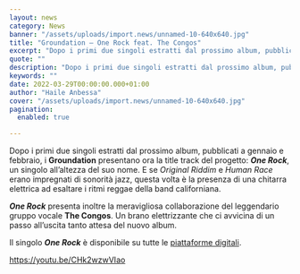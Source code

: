 ```yaml
---
layout: news
category: News
banner: "/assets/uploads/import.news/unnamed-10-640x640.jpg"
title: "Groundation – One Rock feat. The Congos"
excerpt: "Dopo i primi due singoli estratti dal prossimo album, pubblicati a gennaio e febbraio, i Groundation presentano ora la title track del progetto: One Rock, un singolo all’altezza del suo nome. E se Original Riddim e Human Race erano impregnati di sonorità jazz, questa volta è la presenza di una chitarra elettrica ad esaltare i ritmi reggae della band californiana. One Rock presenta [&hellip"
quote: ""
description: "Dopo i primi due singoli estratti dal prossimo album, pubblicati a gennaio e febbraio, i Groundation presentano ora la title track del progetto: One Rock, un singolo all’altezza del suo nome. E se Original Riddim e Human Race erano impregnati di sonorità jazz, questa volta è la presenza di una chitarra elettrica ad esaltare i ritmi reggae della band californiana. One Rock presenta [&hellip"
keywords: ""
date: 2022-03-29T00:00:00.000+01:00
author: "Haile Anbessa"
cover: "/assets/uploads/import.news/unnamed-10-640x640.jpg"
pagination:
  enabled: true

---
```


Dopo i primi due singoli estratti dal prossimo album, pubblicati a gennaio e febbraio, i **Groundation** presentano ora la title track del progetto: _**One Rock**_, un singolo all’altezza del suo nome. E se _Original Riddim_ e _Human Race_ erano impregnati di sonorità jazz, questa volta è la presenza di una chitarra elettrica ad esaltare i ritmi reggae della band californiana.

_**One Rock**_ presenta inoltre la meravigliosa collaborazione del leggendario gruppo vocale **The Congos**. Un brano elettrizzante che ci avvicina di un passo all’uscita tanto attesa del nuovo album.

Il singolo _**One Rock**_ è disponibile su tutte le [piattaforme digitali](https://runitagency.us3.list-manage.com/track/click?u=d1ce25b5e360c3df7324cc026&id=549d8646bc&e=b28fcd7e48).

https://youtu.be/CHk2wzwVIao